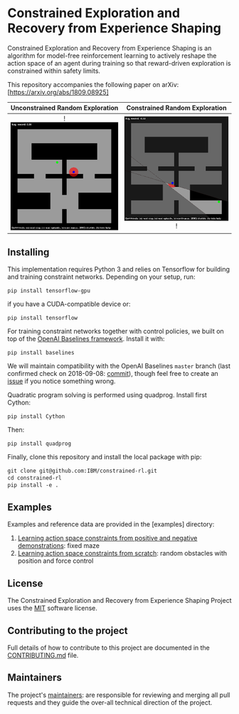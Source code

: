 # Constrained Exploration and Recovery from Experience Shaping
Constrained Exploration and Recovery from Experience Shaping is an algorithm for model-free reinforcement learning to actively reshape the action space of an agent during training so that reward-driven exploration is constrained within safety limits.

This repository accompanies the following paper on arXiv: [https://arxiv.org/abs/1809.08925]

| Unconstrained Random Exploration            |  Constrained Random Exploration |
:-------------------------:|:-------------------------:
!<img src="examples/media/random_exploration/maze_unconstrained.gif" width="400">  |  <img src="examples/media/random_exploration/maze_constrained.gif" width="400">!

## Installing

This implementation requires Python 3 and relies on Tensorflow for building and training constraint networks.
Depending on your setup, run:
```
pip install tensorflow-gpu
```
if you have a CUDA-compatible device or:
```
pip install tensorflow
```

For training constraint networks together with control policies, we built on top of the [OpenAI Baselines framework](https://github.com/openai/baselines/).
Install it with:
```
pip install baselines
```
We will maintain compatibility with the OpenAI Baselines ```master``` branch (last confirmed check on 2018-09-08: [commit](https://github.com/openai/baselines/commit/58b1021b28345a902ea20cb99ac0fe3914ee4171)), though feel free to create an [issue](https://github.com/IBM/constrained-rl/issues) if you notice something wrong.

Quadratic program solving is performed using quadprog.
Install first Cython:
```
pip install Cython
```
Then:
```
pip install quadprog
```

Finally, clone this repository and install the local package with pip:
```
git clone git@github.com:IBM/constrained-rl.git
cd constrained-rl
pip install -e .
```

## Examples
Examples and reference data are provided in the [examples] directory:
1. [Learning action space constraints from positive and negative demonstrations](examples/01-constraints-from-demonstrations.md): fixed maze
2. [Learning action space constraints from scratch](examples/02-constraints-from-scratch.md): random obstacles with position and force control

## License <a name="license"></a>
The Constrained Exploration and Recovery from Experience Shaping Project uses the [MIT](LICENSE) software license.

## Contributing to the project
Full details of how to contribute to this project are documented in the [CONTRIBUTING.md](CONTRIBUTING.md) file.

## Maintainers
The project's [maintainers](MAINTAINERS.txt): are responsible for reviewing and merging all pull requests and they guide the over-all technical direction of the project.

